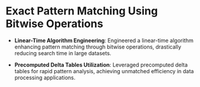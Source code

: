 # Exact Pattern Matching Using Bitwise Operations 

- **Linear-Time Algorithm Engineering**: Engineered a linear-time algorithm enhancing pattern matching through bitwise operations, drastically reducing search time in large datasets.

- **Precomputed Delta Tables Utilization**: Leveraged precomputed delta tables for rapid pattern analysis, achieving unmatched efficiency in data processing applications.
